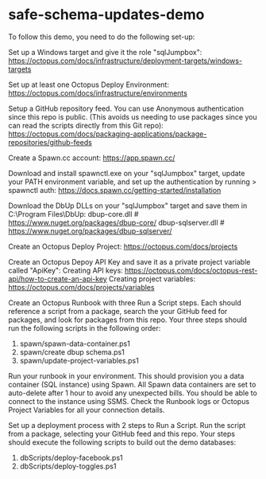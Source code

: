 # safe-schema-updates-demo

To follow this demo, you need to do the following set-up:

Set up a Windows target and give it the role "sqlJumpbox":
https://octopus.com/docs/infrastructure/deployment-targets/windows-targets

Set up at least one Octopus Deploy Environment:
https://octopus.com/docs/infrastructure/environments

Setup a GitHub repository feed. You can use Anonymous authentication since this repo is public. (This avoids us needing to use packages since you can read the scripts directly from this Git repo):
https://octopus.com/docs/packaging-applications/package-repositories/github-feeds

Create a Spawn.cc account:
https://app.spawn.cc/

Download and install spawnctl.exe on your "sqlJumpbox" target, update your PATH environment variable, and set up the authentication by running > spawnctl auth:
https://docs.spawn.cc/getting-started/installation

Download the DbUp DLLs on your "sqlJumpbox" target and save them in C:\Program Files\DbUp:
dbup-core.dll       # https://www.nuget.org/packages/dbup-core/
dbup-sqlserver.dll  # https://www.nuget.org/packages/dbup-sqlserver/

Create an Octopus Deploy Project:
https://octopus.com/docs/projects

Create an Octopus Depoy API Key and save it as a private project variable called "ApiKey":
Creating API keys: https://octopus.com/docs/octopus-rest-api/how-to-create-an-api-key
Creating project variables: https://octopus.com/docs/projects/variables

Create an Octopus Runbook with three Run a Script steps. Each should reference a script from a package, search the your GitHub feed for packages, and look for packages from this repo. Your three steps should run the following scripts in the following order:
1. spawn/spawn-data-container.ps1
2. spawn/create dbup schema.ps1
3. spawn/update-project-variables.ps1

Run your runbook in your environment. This should provision you a data container (SQL instance) using Spawn. All Spawn data containers are set to auto-delete after 1 hour to avoid any unexpected bills. You should be able to connect to the instance using SSMS. Check the Runbook logs or Octopus Project Variables for all your connection details.

Set up a deployment process with 2 steps to Run a Script. Run the script from a package, selecting your GitHub feed and this repo. Your steps should execute the following scripts to build out the demo databases:
1. dbScripts/deploy-facebook.ps1
2. dbScripts/deploy-toggles.ps1
